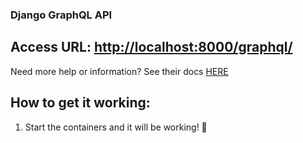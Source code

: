 ### Django GraphQL API

## Access URL: [http://localhost:8000/graphql/](http://localhost:8000/graphql/)

Need more help or information? See their docs [HERE](https://docs.graphene-python.org/projects/django/en/latest/)

## How to get it working:
1. Start the containers and it will be working! 🚀

